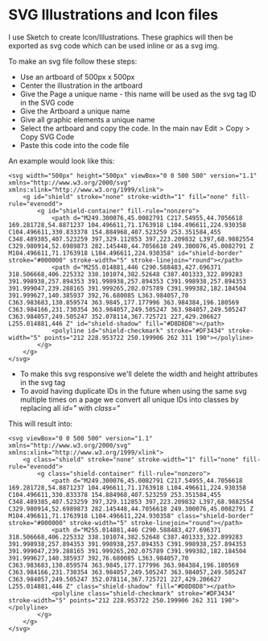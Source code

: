 # SVG Illustrations and Icon files

I use Sketch to create Icon/Illustrations. These graphics will then be exported as svg code which can be used inline or as a svg img.

To make an svg file follow these steps:

- Use an artboard of 500px x 500px
- Center the illustration in the artboard
- Give the Page a unique name - this name will be used as the svg tag ID in the SVG code
- Give the Artboard a unique name
- Give all graphic elements a unique name
- Select the artboard and copy the code. In the main nav Edit > Copy > Copy SVG Code
- Paste this code into the code file

An example would look like this:

````
<svg width="500px" height="500px" viewBox="0 0 500 500" version="1.1" xmlns="http://www.w3.org/2000/svg" xmlns:xlink="http://www.w3.org/1999/xlink">
    <g id="shield" stroke="none" stroke-width="1" fill="none" fill-rule="evenodd">
        <g id="shield-container" fill-rule="nonzero">
            <path d="M249.300076,45.0082791 C217.54955,44.7056618 169.281728,54.8871237 104.496611,71.1763918 L104.496611,224.930358 C104.496611,330.833378 154.884968,407.523259 253.351584,455 C348.489385,407.523259 397,329.112853 397,223.209832 L397,68.9882554 C329.980914,52.6989873 282.145448,44.7056618 249.300076,45.0082791 Z M104.496611,71.1763918 L104.496611,224.930358" id="shield-border" stroke="#000000" stroke-width="5" stroke-linejoin="round"></path>
            <path d="M255.014881,446 C290.588483,427.696371 318.506668,406.225332 338.101074,382.52648 C387.401333,322.899283 391.998938,257.894353 391.998938,257.894353 C391.998938,257.894353 391.999047,239.288165 391.999265,202.075789 C391.999382,182.184504 391.999627,140.385937 392,76.680085 L363.984057,70 C363.983683,130.859574 363.9845,177.177996 363.984384,196.180569 C363.984166,231.730354 363.984057,249.505247 363.984057,249.505247 C363.984057,249.505247 352.078114,367.725721 227,429.206627 L255.014881,446 Z" id="shield-shadow" fill="#D8D8D8"></path>
            <polyline id="shield-checkmark" stroke="#DF3434" stroke-width="5" points="212 228.953722 250.199906 262 311 190"></polyline>
        </g>
    </g>
</svg>
````

- To make this svg responsive we'll delete the width and height attributes in the svg tag
- To avoid having duplicate IDs in the future when using the same svg multiple times on a page we convert all unique IDs into classes by replacing all _id="_ with _class="_

This will result into:

````
<svg viewBox="0 0 500 500" version="1.1" xmlns="http://www.w3.org/2000/svg" xmlns:xlink="http://www.w3.org/1999/xlink">
    <g class="shield" stroke="none" stroke-width="1" fill="none" fill-rule="evenodd">
        <g class="shield-container" fill-rule="nonzero">
            <path d="M249.300076,45.0082791 C217.54955,44.7056618 169.281728,54.8871237 104.496611,71.1763918 L104.496611,224.930358 C104.496611,330.833378 154.884968,407.523259 253.351584,455 C348.489385,407.523259 397,329.112853 397,223.209832 L397,68.9882554 C329.980914,52.6989873 282.145448,44.7056618 249.300076,45.0082791 Z M104.496611,71.1763918 L104.496611,224.930358" class="shield-border" stroke="#000000" stroke-width="5" stroke-linejoin="round"></path>
            <path d="M255.014881,446 C290.588483,427.696371 318.506668,406.225332 338.101074,382.52648 C387.401333,322.899283 391.998938,257.894353 391.998938,257.894353 C391.998938,257.894353 391.999047,239.288165 391.999265,202.075789 C391.999382,182.184504 391.999627,140.385937 392,76.680085 L363.984057,70 C363.983683,130.859574 363.9845,177.177996 363.984384,196.180569 C363.984166,231.730354 363.984057,249.505247 363.984057,249.505247 C363.984057,249.505247 352.078114,367.725721 227,429.206627 L255.014881,446 Z" class="shield-shadow" fill="#D8D8D8"></path>
            <polyline class="shield-checkmark" stroke="#DF3434" stroke-width="5" points="212 228.953722 250.199906 262 311 190"></polyline>
        </g>
    </g>
</svg>
````